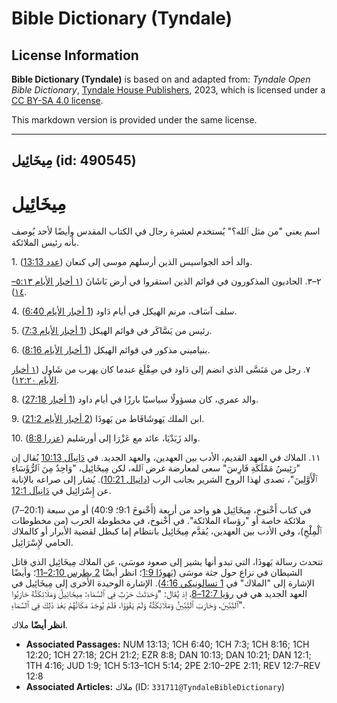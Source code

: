 # Bible Dictionary (Tyndale)

## License Information

**Bible Dictionary (Tyndale)** is based on and adapted from: _Tyndale Open Bible Dictionary_, [Tyndale House Publishers](https://tyndaleopenresources.com/), 2023, which is licensed under a [CC BY-SA 4.0 license](https://creativecommons.org/licenses/by-sa/4.0/legalcode.en).

This markdown version is provided under the same license.



--------------------------------

## مِيخَائِيل (id: 490545)

مِيخَائِيل
==========

اسم يعني "من مثل ٱلله؟" يُستخدم لعشرة رجال في الكتاب المقدس وأيضًا لأحد يُوصف بأنه رئيس الملائكة.

1\. والد أحد الجواسيس الذين أرسلهم موسى إلى كنعان ([عدد 13:13](https://ref.ly/Num13:13)).

٢–٣. الجاديون المذكورون في قوائم الذين استقروا في أرض بَاشَانَ ([١ أخبار الأيام ٥:١٣–١٤](https://ref.ly/1Chr5:13-1Chr5:14)).

4\. سلف آسَاف، مرنم الهيكل في أيام دَاود ([1 أخبار الأيام 6:40](https://ref.ly/1Chr6:40)).

5\. رئيس من يَسَّاكَر في قوائم الهيكل ([1 أخبار الأيام 7:3](https://ref.ly/1Chr7:3)).

6\. بنياميني مذكور في قوائم الهيكل ([1 أخبار الأيام 8:16](https://ref.ly/1Chr8:16)).

٧. رجل من مَنَسَّى الذي انضم إلى دَاود في صِقْلَغ عندما كان يهرب من شَاول ([١ أخبار الأيام ١٢:٢٠](https://ref.ly/1Chr12:20)).

8\. والد عمري، كان مسؤولًا سياسيًا بارزًا في أيام داود ([1 أخبار 27:18](https://ref.ly/1Chr27:18)).

9\. ابن الملك يَهوشَافَاط من يَهوذَا ([2 أخبار الأيام 21:2](https://ref.ly/2Chr21:2)).

10\. والد زَبَدْيَا، عائد مع عَزْرَا إلى أورشليم ([عزرا 8:8](https://ref.ly/Ezra8:8)).

١١. الملاك في العهد القديم، الأدب بين العهدين، والعهد الجديد. في [دَانِيآل 10:13](https://ref.ly/Dan10:13) يُقال إن "رَئِيسُ مَمْلَكَةِ فَارِسَ" سعى لمعارضة غرض ٱلله، لكن مِيخَائِيل، "وَاحِدٌ مِنَ ٱلرُّؤَسَاءِ ٱلْأَوَّلِينَ"، تصدى لهذا الروح الشرير بجانب الرب ([دانيال 10:21](https://ref.ly/Dan10:21)). يُشار إلى صراعه بالإنابة عن إِسْرَائِيل في [دَانِيآل 12:1](https://ref.ly/Dan12:1).

في كتاب أَخْنوخ، مِيخَائِيل هو واحد من أربعة (أَخْنوخَ 9:1؛ 40:9\) أو من سبعة (20:1–7\) ملائكة خاصة أو "رؤساء الملائكة". في أَخْنوخ، في مخطوطة الحرب (من مخطوطات ٱلْمِلْحِ)، وفي الأدب بين العهدين، يُقدَّم مِيخَائِيل بانتظام إما كبطل لقضية الأبرار أو كالملاك الحامي لإِسْرَائِيل.

تتحدث رسالة يَهوذَا، التي تبدو أنها يشير إلى صعود موسَى، عن الملاك مِيخَائِيل الذي قاتل الشيطان في نزاع حول جثة موسَى ([يَهوذَا 1:9](https://ref.ly/Jude1:9)؛ انظر أيضًا [2 بطرس 2:10–11](https://ref.ly/2Pet2:10-2Pet2:11)؛ وأيضًا الإشارة إلى "الملاك" في [1 تسالونيكي 4:16](https://ref.ly/1Thess4:16)). الإشارة الوحيدة الأخرى إلى مِيخَائِيل في العهد الجديد هي في [رؤيا 12:7–8](https://ref.ly/Rev12:7-Rev12:8)، إذ يُقال: "وَحَدَثَتْ حَرْبٌ فِي ٱلسَّمَاءِ: مِيخَائِيلُ وَمَلَائِكَتُهُ حَارَبُوا ٱلتِّنِّينَ، وَحَارَبَ ٱلتِّنِّينُ وَمَلَائِكَتُهُ وَلَمْ يَقْوَوْا، فَلَمْ يُوجَدْ مَكَانُهُمْ بَعْدَ ذَلِكَ فِي ٱلسَّمَاءِ".

**انظر أيضًا** ملاك.

* **Associated Passages:** NUM 13:13; 1CH 6:40; 1CH 7:3; 1CH 8:16; 1CH 12:20; 1CH 27:18; 2CH 21:2; EZR 8:8; DAN 10:13; DAN 10:21; DAN 12:1; 1TH 4:16; JUD 1:9; 1CH 5:13–1CH 5:14; 2PE 2:10–2PE 2:11; REV 12:7–REV 12:8
* **Associated Articles:** ملاك (ID: `331711@TyndaleBibleDictionary`)

